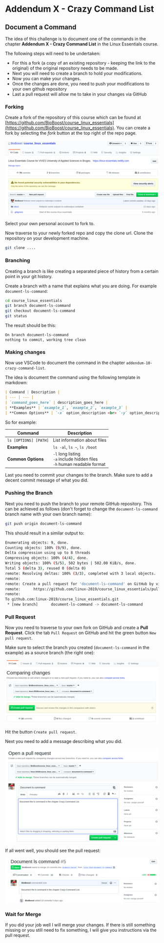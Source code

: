 # Addendum X - Crazy Command List

## Document a Command

The idea of this challenge is to document one of the commands in the chapter **Addendum X - Crazy Command List** in the Linux Essentials course.

The following steps will need to be undertaken:

* For this a fork (a copy of an existing repository - keeping the link to the original) of the original repository needs to be made.
* Next you will need to create a branch to hold your modifications.
* Now you can make your changes.
* Once the changes are done, you need to push your modifications to your own github repository
* Last a pull request will allow me to take in your changes via GitHub

### Forking

Create a fork of the repository of this course which can be found at [https://github.com/BioBoost/course_linux_essentials](https://github.com/BioBoost/course_linux_essentials). You can create a fork by selecting the *fork* button at the top right of the repo page.

![Forking the Repo](./img/fork.png)

Select your own personal account to fork to.

Now traverse to your newly forked repo and copy the clone url. Clone the repository on your development machine.

```bash
git clone ....
```

### Branching

Creating a branch is like creating a separated piece of history from a certain point in your git history.

Create a branch with a name that explains what you are doing. For example `document-ls-command`:

```bash
cd course_linux_essentials
git branch document-ls-command
git checkout document-ls-command
git status

```

The result should be this:

```text
On branch document-ls-command
nothing to commit, working tree clean
```

### Making changes

Now use VSCode to document the command in the chapter `addendum-10-crazy-command-list`.

The idea is document the command using the following template in markdown:

```markdown
| Command | Description |
| --- | --- |
| `command_goes_here` | description_goes_here |
| **Examples** | `example_1`, `example_2`, `example_3` |
| **Common Options** | `-x` option_description <br> `-y` option_description <br> `-z` option_description |
```

So for example:

| Command | Description |
| --- | --- |
| `ls [OPTIONS] [PATH]` | List information about files |
| **Examples** | `ls -al`, `ls ~`, `ls /boot` |
| **Common Options** | `-l` long listing <br> `-a` include hidden files <br> `-h` human readable format |

Last you need to commit your changes to the branch. Make sure to add a decent commit message of what you did.

### Pushing the Branch

Next you need to push the branch to your remote GitHub repository. This can be achieved as follows (don't forget to change the `document-ls-command` branch name with your own branch name):

```bash
git push origin document-ls-command
```

This should result in a similar output to:

```bash
Enumerating objects: 9, done.
Counting objects: 100% (9/9), done.
Delta compression using up to 8 threads
Compressing objects: 100% (4/4), done.
Writing objects: 100% (5/5), 502 bytes | 502.00 KiB/s, done.
Total 5 (delta 3), reused 0 (delta 0)
remote: Resolving deltas: 100% (3/3), completed with 3 local objects.
remote: 
remote: Create a pull request for 'document-ls-command' on GitHub by visiting:
remote:      https://github.com/linux-2019/course_linux_essentials/pull/new/document-ls-command
remote: 
To github.com:linux-2019/course_linux_essentials.git
 * [new branch]      document-ls-command -> document-ls-command
```

### Pull Request

Now you need to traverse to your own fork on GitHub and create a **Pull Request**. Click the tab `Pull Request` on GitHub and hit the green button `New pull request`.

Make sure to select the branch you created (`document-ls-command` in the example) as a source branch (the right one):

![Pull Request](img/pull-request.png)

Hit the button `Create pull request`.

Next you need to add a message describing what you did.

![Pull Request Message](./img/pull-request-msg.png)

If all went well, you should see the pull request:

![Pull Request Succeeded](./img/pull-request-success.png)

### Wait for Merge

If you did your job well I will merge your changes. If there is still something missing or you still need to fix something, I will give you instructions via the pull request.
